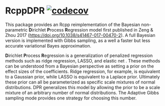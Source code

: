 # RcppDPR [![codecov](https://codecov.io/gh/mohammed321/RcppDPR/graph/badge.svg?token=0CZHARW6XF)](https://codecov.io/gh/mohammed321/RcppDPR)
This package provides an Rcpp reimplementation of the Bayesian non-parametric **D**irichlet **P**rocess **R**egression model first published in Zeng & Zhou 2017 (https://doi.org/10.1038/s41467-017-00470-2).  A full Bayesian version is implemented with Gibbs sampling, as a well a faster but less accurate variational Bayes approximation.

**D**irichlet **P**rocess **R**egression is a generalization of penalized regression methods such as ridge regression, LASSO, and elastic net .  These methods can be understood from a Bayesian perspective as setting a prior on the effect sizes of the coefficients.  Ridge regression, for example, is equivalent to a Gaussian prior, while LASSO is equivalent to a Laplace prior.  Ultimately these prior can all be parameterized as specific scale mixtures of normal distributions.  DPR generalizes this model by allowing the prior to be a scale mixture of an arbitrary number of normal distributions.  The Adaptive Gibbs sampling mode provides one strategy for choosing this number.
